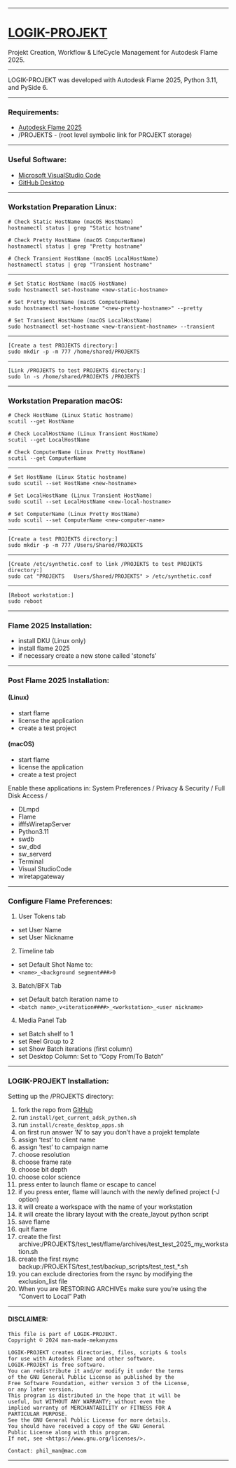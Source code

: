 ___
# [LOGIK-PROJEKT](https://github.com/flamelogik/LOGIK-PROJEKT)
Projekt Creation, Workflow & LifeCycle Management for Autodesk Flame 2025.
___
LOGIK-PROJEKT was developed with Autodesk Flame 2025, Python 3.11, and PySide 6.
___
### Requirements:
* [Autodesk Flame 2025](https://help.autodesk.com/view/FLAME/2025/ENU/)
* /PROJEKTS - (root level symbolic link for PROJEKT storage)
___
### Useful Software:
* [Microsoft VisualStudio Code](https://code.visualstudio.com/Download)
* [GitHub Desktop](https://desktop.github.com/download/)
___
### Workstation Preparation Linux:

    # Check Static HostName (macOS HostName)
    hostnamectl status | grep "Static hostname"

    # Check Pretty HostName (macOS ComputerName)
    hostnamectl status | grep "Pretty hostname"

    # Check Transient HostName (macOS LocalHostName)
    hostnamectl status | grep "Transient hostname"
___
    # Set Static HostName (macOS HostName)
    sudo hostnamectl set-hostname <new-static-hostname>

    # Set Pretty HostName (macOS ComputerName)
    sudo hostnamectl set-hostname "<new-pretty-hostname>" --pretty

    # Set Transient HostName (macOS LocalHostName)
    sudo hostnamectl set-hostname <new-transient-hostname> --transient
___
    [Create a test PROJEKTS directory:]
    sudo mkdir -p -m 777 /home/shared/PROJEKTS
___
    [Link /PROJEKTS to test PROJEKTS directory:]
    sudo ln -s /home/shared/PROJEKTS /PROJEKTS
___
### Workstation Preparation macOS:

    # Check HostName (Linux Static hostname)
    scutil --get HostName

    # Check LocalHostName (Linux Transient HostName)
    scutil --get LocalHostName

    # Check ComputerName (Linux Pretty HostName)
    scutil --get ComputerName
___
    # Set HostName (Linux Static hostname)
    sudo scutil --set HostName <new-hostname>

    # Set LocalHostName (Linux Transient HostName)
    sudo scutil --set LocalHostName <new-local-hostname>

    # Set ComputerName (Linux Pretty HostName)
    sudo scutil --set ComputerName <new-computer-name>
___
    [Create a test PROJEKTS directory:]
    sudo mkdir -p -m 777 /Users/Shared/PROJEKTS
___
    [Create /etc/synthetic.conf to link /PROJEKTS to test PROJEKTS directory:]
    sudo cat "PROJEKTS   Users/Shared/PROJEKTS" > /etc/synthetic.conf
___
    [Reboot workstation:]
    sudo reboot
___
### Flame 2025 Installation:

* install DKU (Linux only)
* install flame 2025
* if necessary create a new stone called 'stonefs'

___
### Post Flame 2025 Installation:

#### (Linux)
* start flame 
* license the application
* create a test project

#### (macOS)
* start flame 
* license the application
* create a test project

Enable these applications in:
System Preferences / Privacy & Security / Full Disk Access /

* DLmpd
* Flame
* ifffsWiretapServer
* Python3.11
* swdb
* sw_dbd
* sw_serverd
* Terminal
* Visual StudioCode
* wiretapgateway 

___
### Configure Flame Preferences:

1. User Tokens tab
* set User Name
* set User Nickname
2. Timeline tab
* set Default Shot Name to:
* ```<name>_<background segment###>0```
3. Batch/BFX Tab
* set Default batch iteration name to
* ```<batch name>_v<iteration####>_<workstation>_<user nickname>```
4. Media Panel Tab
* set Batch shelf to 1
* set Reel Group to 2
* set Show Batch iterations (first column) 
* set Desktop Column: Set to “Copy From/To Batch”

___
### LOGIK-PROJEKT Installation:

Setting up the /PROJEKTS directory:
1. fork the repo from [GitHub](https://github.com/flamelogik/LOGIK-PROJEKT)
2. run ```install/get_current_adsk_python.sh```
3. run ```install/create_desktop_apps.sh```
4. on first run answer ’N’ to say you don’t have a projekt template
5. assign ‘test’ to client name
6. assign ‘test’ to campaign name
7. choose resolution
8. choose frame rate
9. choose bit depth
10. choose color science
11. press enter to launch flame or escape to cancel
12. if you press enter, flame will launch with the newly defined project (-J option)
13. it will create a workspace with the name of your workstation
14. it will create the library layout with the create_layout python script
15. save flame
16. quit flame
17. create the first archive:/PROJEKTS/test_test/flame/archives/test_test_2025_my_workstation.sh
18. create the first rsync backup:/PROJEKTS/test_test/backup_scripts/test_test_*.sh
19. you can exclude directories from the rsync by modifying the exclusion_list file
20. When you are RESTORING ARCHIVEs make sure you’re using the “Convert to Local” Path

___
#### DISCLAIMER:
    This file is part of LOGIK-PROJEKT.
    Copyright © 2024 man-made-mekanyzms

    LOGIK-PROJEKT creates directories, files, scripts & tools
    for use with Autodesk Flame and other software.
    LOGIK-PROJEKT is free software.
    You can redistribute it and/or modify it under the terms
    of the GNU General Public License as published by the
    Free Software Foundation, either version 3 of the License,
    or any later version.
    This program is distributed in the hope that it will be
    useful, but WITHOUT ANY WARRANTY; without even the
    implied warranty of MERCHANTABILITY or FITNESS FOR A
    PARTICULAR PURPOSE.
    See the GNU General Public License for more details.
    You should have received a copy of the GNU General
    Public License along with this program.
    If not, see <https://www.gnu.org/licenses/>.

    Contact: phil_man@mac.com
___